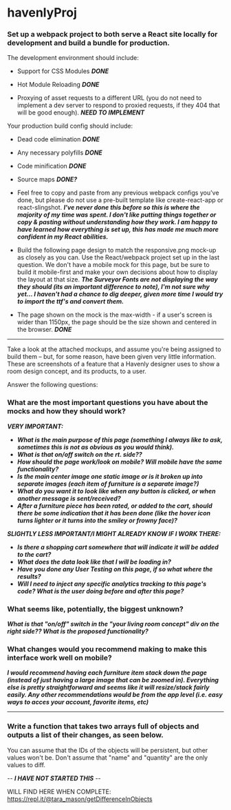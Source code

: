 # havenlyProj
### Set up a webpack project to both serve a React site locally for development and build a bundle for production.

The development environment should include:

* Support for CSS Modules **_DONE_**

* Hot Module Reloading **_DONE_**

* Proxying of asset requests to a different URL (you do not need to implement a dev server to respond to proxied requests, if they 404 that will be good enough). **_NEED TO IMPLEMENT_**

Your production build config should include:

* Dead code elimination **_DONE_**

* Any necessary polyfills **_DONE_**

* Code minification **_DONE_**

* Source maps **_DONE?_**

* Feel free to copy and paste from any previous webpack configs you've done, but please do not use a pre-built template like create-react-app or react-slingshot.  **_I've never done this before so this is where the majority of my time was spent. I don't like putting things together or copy & pasting without understanding how they work. I am happy to have learned how everything is set up, this has made me much more confident in my React abilities._**


* Build the following page design to match the responsive.png mock-up as closely as you can. Use the React/webpack project set up in the last question. We don't have a mobile mock for this page, but be sure to build it mobile-first and make your own decisions about how to display the layout at that size.  **_The Surveyor Fonts are not displaying the way they should (its an important difference to note), I'm not sure why yet... I haven't had a chance to dig deeper, given more time I would try to import the ttf's and convert them._**  

* The page shown on the mock is the max-width - if a user's screen is wider than 1150px, the page should be the size shown and centered in the browser. **_DONE_**

****

Take a look at the attached mockups, and assume you're being assigned to build them – but, for some reason, have been given very little information. These are screenshots of a feature that a Havenly designer uses to show a room design concept, and its products, to a user.

Answer the following questions:

### What are the most important questions you have about the mocks and how they should work?  
**_VERY IMPORTANT:_** 
* **_What is the main purpose of this page (something I always like to ask, sometimes this is not as obvious as you would think)._**      
* **_What is that on/off switch on the rt. side??_**  
* **_How should the page work/look on mobile?  Will mobile have the same functionality?_**   
* **_Is the main center image one static image or is it broken up into separate images (each item of furniture is a separate image?)_**    
* **_What do you want it to look like when any button is clicked, or when another message is sent/received?_**  
* **_After a furniture piece has been rated, or added to the cart, should there be some indication that it has been done (like the hover icon turns lighter or it turns into the smiley or frowny face)?_**  

**_SLIGHTLY LESS IMPORTANT/I MIGHT ALREADY KNOW IF I WORK THERE:_**  
 
* **_Is there a shopping cart somewhere that will indicate it will be added to the cart?_**   
* **_What does the data look like that I will be loading in?_**   
* **_Have you done any User Testing on this page, if so what where the results?_**  
* **_Will I need to inject any specific analytics tracking to this page's code? What is the user doing before and after this page?_**  

### What seems like, potentially, the biggest unknown?  
**_What is that "on/off" switch in the "your living room concept" div on the right side?? What is the proposed functionality?_**

### What changes would you recommend making to make this interface work well on mobile?
**_I would recommend having each furniture item stack down the page (instead of just having a large image that can be zoomed in). Everything else is pretty straightforward and seems like it will resize/stack fairly easily. Any other recommendations would be from the app level (i.e. easy ways to acces your account, favorite items, etc)_**

****

### Write a function that takes two arrays full of objects and outputs a list of their changes, as seen below.

You can assume that the IDs of the objects will be persistent, but other values won't be. Don't assume that "name" and "quantity" are the only values to diff.

-- **_I HAVE NOT STARTED THIS_** --

WILL FIND HERE WHEN COMPLETE: https://repl.it/@tara_mason/getDifferenceInObjects


